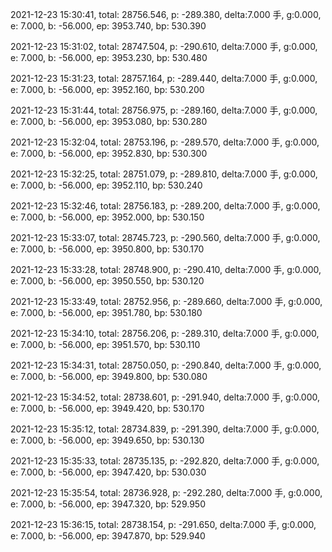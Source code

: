 2021-12-23 15:30:41, total: 28756.546, p: -289.380, delta:7.000 手, g:0.000, e: 7.000, b: -56.000, ep: 3953.740, bp: 530.390

2021-12-23 15:31:02, total: 28747.504, p: -290.610, delta:7.000 手, g:0.000, e: 7.000, b: -56.000, ep: 3953.230, bp: 530.480

2021-12-23 15:31:23, total: 28757.164, p: -289.440, delta:7.000 手, g:0.000, e: 7.000, b: -56.000, ep: 3952.160, bp: 530.200

2021-12-23 15:31:44, total: 28756.975, p: -289.160, delta:7.000 手, g:0.000, e: 7.000, b: -56.000, ep: 3953.080, bp: 530.280

2021-12-23 15:32:04, total: 28753.196, p: -289.570, delta:7.000 手, g:0.000, e: 7.000, b: -56.000, ep: 3952.830, bp: 530.300

2021-12-23 15:32:25, total: 28751.079, p: -289.810, delta:7.000 手, g:0.000, e: 7.000, b: -56.000, ep: 3952.110, bp: 530.240

2021-12-23 15:32:46, total: 28756.183, p: -289.200, delta:7.000 手, g:0.000, e: 7.000, b: -56.000, ep: 3952.000, bp: 530.150

2021-12-23 15:33:07, total: 28745.723, p: -290.560, delta:7.000 手, g:0.000, e: 7.000, b: -56.000, ep: 3950.800, bp: 530.170

2021-12-23 15:33:28, total: 28748.900, p: -290.410, delta:7.000 手, g:0.000, e: 7.000, b: -56.000, ep: 3950.550, bp: 530.120

2021-12-23 15:33:49, total: 28752.956, p: -289.660, delta:7.000 手, g:0.000, e: 7.000, b: -56.000, ep: 3951.780, bp: 530.180

2021-12-23 15:34:10, total: 28756.206, p: -289.310, delta:7.000 手, g:0.000, e: 7.000, b: -56.000, ep: 3951.570, bp: 530.110

2021-12-23 15:34:31, total: 28750.050, p: -290.840, delta:7.000 手, g:0.000, e: 7.000, b: -56.000, ep: 3949.800, bp: 530.080

2021-12-23 15:34:52, total: 28738.601, p: -291.940, delta:7.000 手, g:0.000, e: 7.000, b: -56.000, ep: 3949.420, bp: 530.170

2021-12-23 15:35:12, total: 28734.839, p: -291.390, delta:7.000 手, g:0.000, e: 7.000, b: -56.000, ep: 3949.650, bp: 530.130

2021-12-23 15:35:33, total: 28735.135, p: -292.820, delta:7.000 手, g:0.000, e: 7.000, b: -56.000, ep: 3947.420, bp: 530.030

2021-12-23 15:35:54, total: 28736.928, p: -292.280, delta:7.000 手, g:0.000, e: 7.000, b: -56.000, ep: 3947.320, bp: 529.950

2021-12-23 15:36:15, total: 28738.154, p: -291.650, delta:7.000 手, g:0.000, e: 7.000, b: -56.000, ep: 3947.870, bp: 529.940